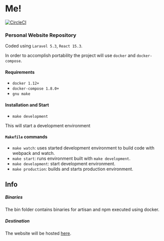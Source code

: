 # Me!

[![CircleCI](https://circleci.com/gh/Wufe/me/tree/master.svg?style=svg)](https://circleci.com/gh/Wufe/me/tree/master)

### Personal Website Repository

Coded using `Laravel 5.3`, `React 15.3`.  

In order to accomplish portability the project will use `docker` and `docker-compose`.  

#### Requirements

+ `docker 1.12+`  
+ `docker-compose 1.8.0+`  
+ `gnu make`  

#### Installation and Start 

+ `make development`  

This will start a development environment

#### `Makefile` commands

 + `make watch`: uses started development environment to build code with webpack and watch.
 + `make start`: runs environment built with `make development`.
 + `make development`: start development environment.
 + `make production`: builds and starts production environment.

## Info  

##### Binaries

The bin folder contains binaries for artisan and npm executed using docker.

##### Destination

The website will be hosted [here](https://simone.bembi.me).
